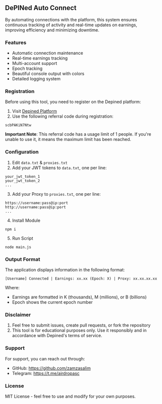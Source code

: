 ## DePINed Auto Connect

By automating connections with the platform, this system ensures continuous tracking of activity and real-time updates on earnings, improving efficiency and minimizing downtime.

### Features

- Automatic connection maintenance
- Real-time earnings tracking
- Multi-account support
- Epoch tracking
- Beautiful console output with colors
- Detailed logging system

### Registration

Before using this tool, you need to register on the Depined platform:

1. Visit [Depined Platform](https://app.depined.org/onboarding)
2. Use the following referral code during registration:

```
scbPAKiN7Ntw
```

**Important Note**: This referral code has a usage limit of 1 people. If you're unable to use it, it means the maximum limit has been reached.

### Configuration

1. Edit `data.txt` & `proxies.txt`
2. Add your JWT tokens to `data.txt`, one per line:

```
your_jwt_token_1
your_jwt_token_2
...
```

3. Add your Proxy to `proxies.txt`, one per line:

```
https://username:pass@ip:port
http://username:pass@ip:port
...
```

4. Install Module

```
npm i
```

5. Run Script

```
node main.js
```

### Output Format

The application displays information in the following format:

```
[Username] Connected | Earnings: xx.xx (Epoch: X) | Proxy: xx.xx.xx.xx
```

Where:

- Earnings are formatted in K (thousands), M (millions), or B (billions)
- Epoch shows the current epoch number

### Disclaimer

1. Feel free to submit issues, create pull requests, or fork the repository
2. This tool is for educational purposes only. Use it responsibly and in accordance with Depined's terms of service.

### Support

For support, you can reach out through:

- GitHub: https://github.com/zamzasalim
- Telegram: https://t.me/airdropasc

### License

MIT License - feel free to use and modify for your own purposes.
